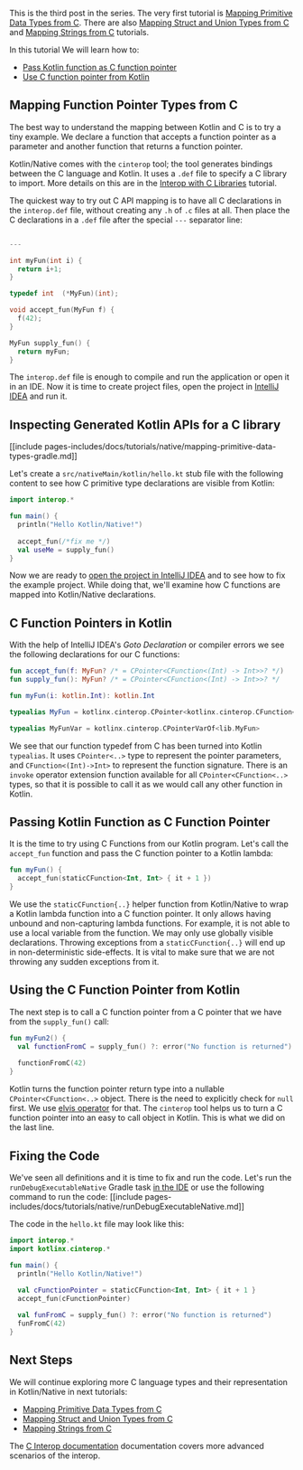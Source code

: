 [//]: # (title: Mapping Function Pointers from C)

This is the third post in the series. The very first tutorial is
[Mapping Primitive Data Types from C](mapping-primitive-data-types-from-c.md). There are also
[Mapping Struct and Union Types from C](mapping-struct-union-types-from-c.md) and
[Mapping Strings from C](mapping-strings-from-c.md) tutorials.

In this tutorial We will learn how to:
- [Pass Kotlin function as C function pointer](#passing-kotlin-function-as-c-function-pointer)
- [Use C function pointer from Kotlin](#using-the-c-function-pointer-from-kotlin)


## Mapping Function Pointer Types from C

The best way to understand the mapping between Kotlin and C is to try a tiny
example. We declare a function that accepts a function pointer as a parameter and
another function that returns a function pointer.

Kotlin/Native comes with the `cinterop` tool; the tool generates bindings between the C language and Kotlin.
It uses a `.def` file to specify a C library to import. More details on this are
in the [Interop with C Libraries](/docs/reference/native/c_interop.md) tutorial.

The quickest way to try out C API mapping is to have all C declarations in the
`interop.def` file, without creating any `.h` of `.c` files at all. Then place the C declarations
in a `.def` file after the special `---` separator line:



```c 

---

int myFun(int i) {
  return i+1;
}

typedef int  (*MyFun)(int);

void accept_fun(MyFun f) {
  f(42);
}

MyFun supply_fun() {
  return myFun;
}

``` 


The `interop.def` file is enough to compile and run the application or open it in an IDE.
Now it is time to create project files, open the project in
[IntelliJ IDEA](https://jetbrains.com/idea) and run it.

## Inspecting Generated Kotlin APIs for a C library

[[include pages-includes/docs/tutorials/native/mapping-primitive-data-types-gradle.md]]

Let's create a `src/nativeMain/kotlin/hello.kt` stub file with the following content
to see how C primitive type declarations are visible from Kotlin:



```kotlin
import interop.*

fun main() {
  println("Hello Kotlin/Native!")
  
  accept_fun(/*fix me */)
  val useMe = supply_fun()
}
```


Now we are ready to
[open the project in IntelliJ IDEA](using-intellij-idea.md)
and to see how to fix the example project. While doing that,
we'll examine how C functions are mapped into Kotlin/Native declarations.

## C Function Pointers in Kotlin

With the help of IntelliJ IDEA's _Goto Declaration_ or
compiler errors we see the following declarations for our C functions:



```kotlin
fun accept_fun(f: MyFun? /* = CPointer<CFunction<(Int) -> Int>>? */)
fun supply_fun(): MyFun? /* = CPointer<CFunction<(Int) -> Int>>? */

fun myFun(i: kotlin.Int): kotlin.Int

typealias MyFun = kotlinx.cinterop.CPointer<kotlinx.cinterop.CFunction<(kotlin.Int) -> kotlin.Int>>

typealias MyFunVar = kotlinx.cinterop.CPointerVarOf<lib.MyFun>
```


We see that our function typedef from C has been turned into Kotlin `typealias`. It uses `CPointer<..>` type
to represent the pointer parameters, and `CFunction<(Int)->Int>` to represent the function signature.
There is an `invoke` operator extension function available for all `CPointer<CFunction<..>` types, so that
it is possible to call it as we would call any other function in Kotlin.

## Passing Kotlin Function as C Function Pointer

It is the time to try using C Functions from our Kotlin program. Let's call the `accept_fun`
function and pass the C function pointer to a Kotlin lambda:


```kotlin
fun myFun() {
  accept_fun(staticCFunction<Int, Int> { it + 1 })
}

```


We use the `staticCFunction{..}` helper function from Kotlin/Native to wrap a Kotlin lambda function into a C function pointer.
It only allows having unbound and non-capturing lambda functions. For example, it is not able
to use a local variable from the function. We may only use globally visible declarations. Throwing exceptions
from a `staticCFunction{..}` will end up in non-deterministic side-effects. It is vital to make sure that we are not
throwing any sudden exceptions from it.

## Using the C Function Pointer from Kotlin

The next step is to call a C function pointer from a C pointer that we have from the `supply_fun()` call:



```kotlin
fun myFun2() {
  val functionFromC = supply_fun() ?: error("No function is returned")
  
  functionFromC(42)
}

```


Kotlin turns the function pointer return type into a nullable `CPointer<CFunction<..>` object. There is the need
to explicitly check for `null` first. We use [elvis operator](../../reference/null-safety.md) for that.
The `cinterop` tool helps us to turn a C function pointer into an easy to call object in Kotlin. This is
what we did on the last line.


## Fixing the Code

We've seen all definitions and it is time to fix and run the code.
Let's run the `runDebugExecutableNative` Gradle task [in the IDE](using-intellij-idea.md)
or use the following command to run the code:
[[include pages-includes/docs/tutorials/native/runDebugExecutableNative.md]]

The code in the `hello.kt` file may look like this:


```kotlin
import interop.*
import kotlinx.cinterop.*

fun main() {
  println("Hello Kotlin/Native!")
 
  val cFunctionPointer = staticCFunction<Int, Int> { it + 1 }
  accept_fun(cFunctionPointer)

  val funFromC = supply_fun() ?: error("No function is returned")
  funFromC(42)
}
```



## Next Steps

We will continue exploring more C language types and their representation in Kotlin/Native
in next tutorials:
- [Mapping Primitive Data Types from C](mapping-primitive-data-types-from-c.md)
- [Mapping Struct and Union Types from C](mapping-struct-union-types-from-c.md)
- [Mapping Strings from C](mapping-strings-from-c.md)

The [C Interop documentation](https://github.com/JetBrains/kotlin-native/blob/master/INTEROP.md)
documentation covers more advanced scenarios of the interop.

